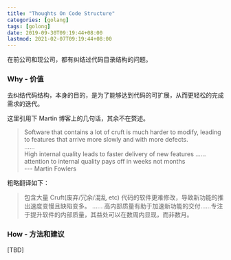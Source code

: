 ```yaml
---
title: "Thoughts On Code Structure"
categories: [golang]
tags: [golong]
date: 2019-09-30T09:19:44+08:00
lastmod: 2021-02-07T09:19:44+08:00
---
```


在前公司和现公司，都有纠结过代码目录结构的问题。

<!--more-->

### Why - 价值

去纠结代码结构，本身的目的，是为了能够达到代码的可扩展，从而更轻松的完成需求的迭代。 

这里引用下 Martin 博客上的几句话，其余不在赘述。

> Software that contains a lot of cruft is much harder to modify, leading to features that arrive more slowly and with more defects.  
> ......  
> High internal quality leads to faster delivery of new features ...... attention to internal quality pays off in weeks not months         
>   --- Martin Fowlers

粗略翻译如下：

> 包含大量 Cruft(废弃/冗余/混乱 etc) 代码的软件更难修改，导致新功能的推出速度变慢且缺陷变多。
> ......
> 高内部质量有助于加速新功能的交付......专注于提升软件的内部质量，其益处可以在数周内显现，而非数月。


### How - 方法和建议

[TBD]
